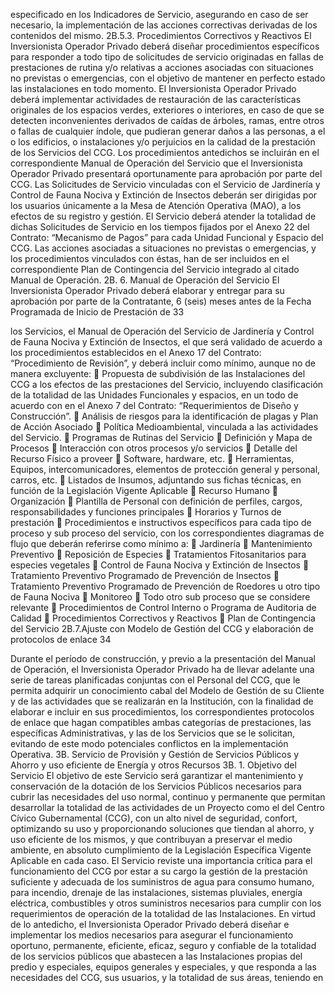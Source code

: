 especificado en los Indicadores de Servicio, asegurando en caso de ser necesario, la
implementación de las acciones correctivas derivadas de los contenidos del mismo.
2B.5.3. Procedimientos Correctivos y Reactivos
El Inversionista Operador Privado deberá diseñar procedimientos específicos para responder
a todo tipo de solicitudes de servicio originadas en fallas de prestaciones de rutina y/o
relativas a acciones asociadas con situaciones no previstas o emergencias, con el objetivo
de mantener en perfecto estado las instalaciones en todo momento.
El Inversionista Operador Privado deberá implementar actividades de restauración de las
características originales de los espacios verdes, exteriores o interiores, en caso de que se
detecten inconvenientes derivados de caídas de árboles, ramas, entre otros o fallas de
cualquier índole, que pudieran generar daños a las personas, a el o los edificios, o
instalaciones y/o perjuicios en la calidad de la prestación de los Servicios del CCG.
Los procedimientos antedichos se incluirán en el correspondiente Manual de Operación del
Servicio que el Inversionista Operador Privado presentará oportunamente para aprobación
por parte del CCG.
Las Solicitudes de Servicio vinculadas con el Servicio de Jardinería y Control de Fauna
Nociva y Extinción de Insectos deberán ser dirigidas por los usuarios únicamente a la Mesa
de Atención Operativa (MAO), a los efectos de su registro y gestión.
El Servicio deberá atender la totalidad de dichas Solicitudes de Servicio en los tiempos
fijados por el Anexo 22 del Contrato: “Mecanismo de Pagos” para cada Unidad Funcional
y Espacio del CCG.
Las acciones asociadas a situaciones no previstas o emergencias, y los procedimientos
vinculados con éstas, han de ser incluidos en el correspondiente Plan de Contingencia del
Servicio integrado al citado Manual de Operación.
2B. 6. Manual de Operación del Servicio
El Inversionista Operador Privado deberá elaborar y entregar para su aprobación por parte
de la Contratante, 6 (seis) meses antes de la Fecha Programada de Inicio de Prestación de
33

los Servicios, el Manual de Operación del Servicio de Jardinería y Control de Fauna Nociva y
Extinción de Insectos, el que será validado de acuerdo a los procedimientos establecidos en
el Anexo 17 del Contrato: “Procedimiento de Revisión”, y deberá incluir como mínimo,
aunque no de manera excluyente:
 Propuesta de subdivisión de las Instalaciones del CCG a los efectos de las
prestaciones del Servicio, incluyendo clasificación de la totalidad de las Unidades
Funcionales y espacios, en un todo de acuerdo con en el Anexo 7 del Contrato:
“Requerimientos de Diseño y Construcción”.
 Análisis de riesgos para la identificación de plagas y Plan de Acción Asociado
 Política Medioambiental, vinculada a las actividades del Servicio.
 Programas de Rutinas del Servicio
 Definición y Mapa de Procesos
 Interacción con otros procesos y/o servicios
 Detalle del Recurso Físico a proveer
 Software, hardware, etc.
 Herramientas, Equipos, intercomunicadores, elementos de protección general y
personal, carros, etc.
 Listados de Insumos, adjuntando sus fichas técnicas, en función de la
Legislación Vigente Aplicable
 Recurso Humano
 Organización
 Plantilla de Personal con definición de perfiles, cargos, responsabilidades y
funciones principales
 Horarios y Turnos de prestación
 Procedimientos e instructivos específicos para cada tipo de proceso y sub proceso del
servicio, con los correspondientes diagramas de flujo que deberán referirse como
mínimo a:
 Jardinería
 Mantenimiento Preventivo
 Reposición de Especies
 Tratamientos Fitosanitarios para especies vegetales
 Control de Fauna Nociva y Extinción de Insectos
 Tratamiento Preventivo Programado de Prevención de Insectos
 Tratamiento Preventivo Programado de Prevención de Roedores u otro
tipo de Fauna Nociva
 Monitoreo
 Todo otro sub proceso que se considere relevante
 Procedimientos de Control Interno o Programa de Auditoria de Calidad
 Procedimientos Correctivos y Reactivos
 Plan de Contingencia del Servicio
2B.7.Ajuste con Modelo de Gestión del CCG y elaboración de protocolos de enlace
34

Durante el período de construcción, y previo a la presentación del Manual de Operación, el
Inversionista Operador Privado ha de llevar adelante una serie de tareas planificadas
conjuntas con el Personal del CCG, que le permita adquirir un conocimiento cabal del
Modelo de Gestión de su Cliente y de las actividades que se realizarán en la Institución, con
la finalidad de elaborar e incluir en sus procedimientos, los correspondientes protocolos de
enlace que hagan compatibles ambas categorías de prestaciones, las específicas
Administrativas, y las de los Servicios que se le solicitan, evitando de este modo potenciales
conflictos en la implementación Operativa.
3B. Servicio de Provisión y Gestión de Servicios Públicos y Ahorro y uso eficiente de
Energía y otros Recursos
3B. 1. Objetivo del Servicio
El objetivo de este Servicio será garantizar el mantenimiento y conservación de la dotación
de los Servicios Públicos necesarios para cubrir las necesidades del uso normal, continuo y
permanente que permitan desarrollar la totalidad de las actividades de un Proyecto como el
del Centro Cívico Gubernamental (CCG), con un alto nivel de seguridad, confort,
optimizando su uso y proporcionando soluciones que tiendan al ahorro, y uso eficiente de los
mismos, y que contribuyan a preservar el medio ambiente, en absoluto cumplimiento de la
Legislación Específica Vigente Aplicable en cada caso.
El Servicio reviste una importancia crítica para el funcionamiento del CCG por estar a su
cargo la gestión de la prestación suficiente y adecuada de los suministros de agua para
consumo humano, para incendio, drenaje de las instalaciones, sistemas pluviales, energía
eléctrica, combustibles y otros suministros necesarios para cumplir con los requerimientos
de operación de la totalidad de las Instalaciones.
En virtud de lo antedicho, el Inversionista Operador Privado deberá diseñar e implementar
los medios necesarios para asegurar el funcionamiento oportuno, permanente, eficiente,
eficaz, seguro y confiable de la totalidad de los servicios públicos que abastecen a las
Instalaciones propias del predio y especiales, equipos generales y especiales, y que
responda a las necesidades del CCG, sus usuarios, y la totalidad de sus áreas, teniendo en
